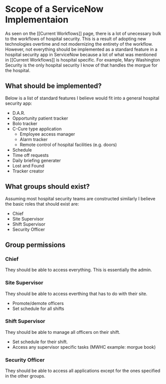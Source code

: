 # Scope of a ServiceNow Implementaion
As seen on the [[Current  Workflows]] page, there is a lot of unecessary bulk to the workflows of hospital security.  This is a result of adopting new technologies overtime and not modernizing the entirety of the workflow.  However, not everything should be implemented as a standard feature in a hospital security app in ServiceNow because a lot of what was mentioned in [[Current  Workflows]] is hospital specific.  For example, Mary Washington Security is the only hospital security I know of that handles the morgue for the hospital.

## What should be implemented?
Below is a list of standard features I believe would fit into a general hospital security app:
- D.A.R.
- Opportunity patient tracker
- Bolo tracker
- C-Cure type application
	- Employee access manager
	- Alarm tracker
	- Remote control of hospital facilities (e.g. doors)
- Schedule
- Time off requests
- Daily briefing generater
- Lost and Found
- Tracker creator

## What groups should exist?
Assuming most hospital security teams are constructed similarly I believe the basic roles that should exist are:
- Chief
- Site Supervisor
- Shift Supervisor
- Security Officer

## Group permissions
### Chief
They should be able to access everything.  This is essentially the admin.

### Site Supervisor
They should be able to access everthing that has to do with their site.
- Promote/demote officers
- Set schedule for all shifts

### Shift Supervisor
They should be able to manage all officers on their shift.
- Set schedule for their shift.
- Access any supervisor specific tasks (MWHC example: morgue book)

### Security Officer
They should be able to access all applications except for the ones specified in the other groups.